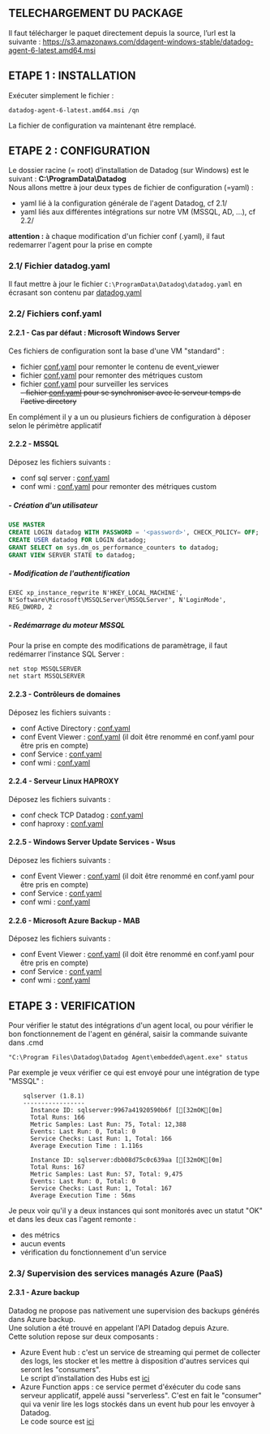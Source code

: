 ## TELECHARGEMENT DU PACKAGE
Il faut télécharger le paquet directement depuis la source, l’url est la suivante : https://s3.amazonaws.com/ddagent-windows-stable/datadog-agent-6-latest.amd64.msi 

## ETAPE 1 : INSTALLATION
Exécuter simplement le fichier :
```
datadog-agent-6-latest.amd64.msi /qn
```
La fichier de configuration va maintenant être remplacé.

## ETAPE 2 : CONFIGURATION
Le dossier racine (= root) d’installation de Datadog (sur Windows) est le suivant : **C:\ProgramData\Datadog**  
Nous allons mettre à jour deux types de fichier de configuration (=yaml) :
- yaml lié à la configuration générale de l'agent Datadog, cf 2.1/
- yaml liés aux différentes intégrations sur notre VM (MSSQL, AD, ...), cf 2.2/  

**attention :** à chaque modification d'un fichier conf (.yaml), il faut redemarrer l'agent pour la prise en compte

### 2.1/ Fichier datadog.yaml
Il faut mettre à jour le fichier `C:\ProgramData\Datadog\datadog.yaml` en écrasant son contenu par [datadog.yaml](datadog.yaml)

### 2.2/ Fichiers conf.yaml
#### 2.2.1 - Cas par défaut : Microsoft Windows Server
Ces fichiers de configuration sont la base d'une VM "standard" :
- fichier [conf.yaml](win32_event_log.d/conf_default.yaml) pour remonter le contenu de event_viewer
- fichier [conf.yaml](wmi_check.d/conf.yaml) pour remonter des métriques custom  
- fichier [conf.yaml](windows_service.d/conf_mab.yaml) pour surveiller les services  
~~- fichier [conf.yaml](ntp.d/conf.yaml) pour se synchroniser avec le serveur temps de l'active directory~~

En complément il y a un ou plusieurs fichiers de configuration à déposer selon le périmètre applicatif

#### 2.2.2 - MSSQL
Déposez les fichiers suivants : 
 - conf sql server : [conf.yaml](sqlserver.d/conf.yaml)
 - conf wmi : [conf.yaml](wmi_check.d/conf.yaml) pour remonter des métriques custom 

##### - Création d'un utilisateur
```sql
USE MASTER
CREATE LOGIN datadog WITH PASSWORD = '<password>', CHECK_POLICY= OFF;
CREATE USER datadog FOR LOGIN datadog;
GRANT SELECT on sys.dm_os_performance_counters to datadog;
GRANT VIEW SERVER STATE to datadog;
```
##### - Modification de l'authentification
```
EXEC xp_instance_regwrite N'HKEY_LOCAL_MACHINE', N'Software\Microsoft\MSSQLServer\MSSQLServer', N'LoginMode', REG_DWORD, 2
```
##### - Redémarrage du moteur MSSQL
Pour la prise en compte des modifications de paramètrage, il faut redémarrer l’instance SQL Server :
```
net stop MSSQLSERVER
net start MSSQLSERVER
```

#### 2.2.3 - Contrôleurs de domaines
Déposez les fichiers suivants : 
 - conf Active Directory : [conf.yaml](active_directory.d/conf.yaml)
 - conf Event Viewer : [conf.yaml](win32_event_log.d/conf_ad.yaml) (il doit être renommé en conf.yaml pour être pris en compte)
 - conf Service : [conf.yaml](windows_service.d/conf_ad.yaml)
 - conf wmi : [conf.yaml](wmi_check.d/conf.yaml)
 
#### 2.2.4 - Serveur Linux HAPROXY
Déposez les fichiers suivants : 
 - conf check TCP Datadog : [conf.yaml](tcp_check.d/conf.yaml)
 - conf haproxy : [conf.yaml](haproxy.d/conf.yaml)
 
 #### 2.2.5 - Windows Server Update Services - Wsus
Déposez les fichiers suivants : 
 - conf Event Viewer : [conf.yaml](win32_event_log.d/conf_wsus.yaml) (il doit être renommé en conf.yaml pour être pris en compte)
 - conf Service : [conf.yaml](windows_service.d/conf_wsus.yaml)
 - conf wmi : [conf.yaml](wmi_check.d/conf.yaml)
 
  #### 2.2.6 - Microsoft Azure Backup - MAB
Déposez les fichiers suivants : 
 - conf Event Viewer : [conf.yaml](win32_event_log.d/conf_mab.yaml) (il doit être renommé en conf.yaml pour être pris en compte)
 - conf Service : [conf.yaml](windows_service.d/conf_mab.yaml)
 - conf wmi : [conf.yaml](wmi_check.d/conf.yaml)
 
 ## ETAPE 3 : VERIFICATION
Pour vérifier le statut des intégrations d'un agent local, ou pour vérifier le bon fonctionnement de l'agent en général, saisir la commande suivante dans .cmd
```
"C:\Program Files\Datadog\Datadog Agent\embedded\agent.exe" status
```
Par exemple je veux vérifier ce qui est envoyé pour une intégration de type "MSSQL" :
```
    sqlserver (1.8.1)
    -----------------
      Instance ID: sqlserver:9967a41920590b6f [[32mOK[0m]
      Total Runs: 166
      Metric Samples: Last Run: 75, Total: 12,388
      Events: Last Run: 0, Total: 0
      Service Checks: Last Run: 1, Total: 166
      Average Execution Time : 1.116s

      Instance ID: sqlserver:dbb08d75c0c639aa [[32mOK[0m]
      Total Runs: 167
      Metric Samples: Last Run: 57, Total: 9,475
      Events: Last Run: 0, Total: 0
      Service Checks: Last Run: 1, Total: 167
      Average Execution Time : 56ms
```
Je peux voir qu'il y a deux instances qui sont monitorés avec un statut "OK" et dans les deux cas l'agent remonte :
- des métrics
- aucun events
- vérification du fonctionnement d'un service

### 2.3/ Supervision des services managés Azure (PaaS)
#### 2.3.1 - Azure backup 
Datadog ne propose pas nativement une supervision des backups générés dans Azure backup.  
Une solution a été trouvé en appelant l'API Datadog depuis Azure.  
Cette solution repose sur deux composants :
 - Azure Event hub : c'est un service de streaming qui permet de collecter des logs, les stocker et les mettre à disposition d'autres services qui seront les "consumers".  
 Le script d'installation des Hubs est [ici](scripts/deploy_event_hub.ps1)
 - Azure Function apps : ce service permet d'éxécuter du code sans serveur applicatif, appelé aussi "serverless". C'est en fait le "consumer" qui va venir lire les logs stockés dans un event hub pour les envoyer à Datadog.  
 Le code source est [ici](CGP_PRD_FCT_DDP01.js)
